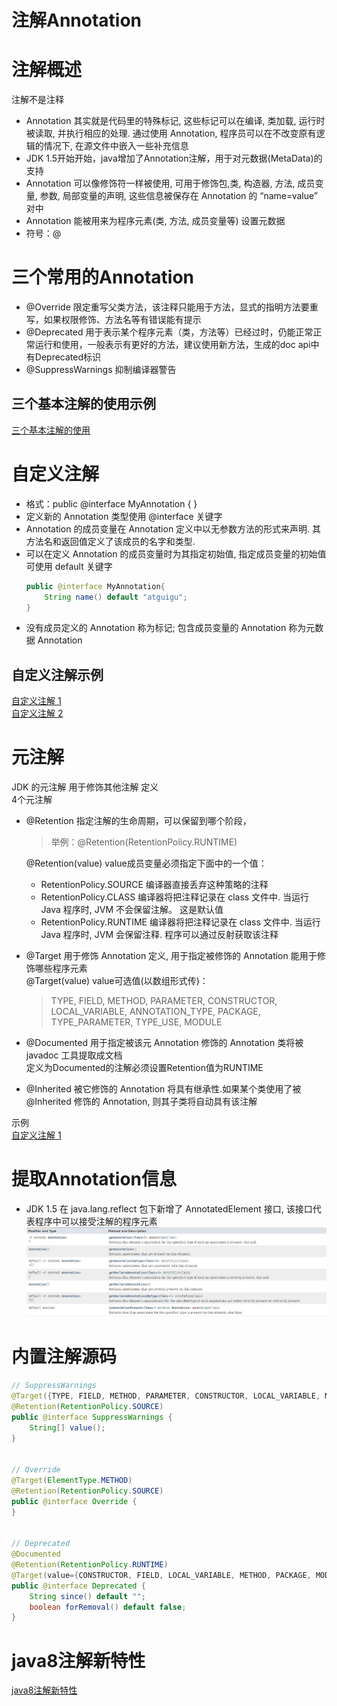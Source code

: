 注解Annotation
==

# 注解概述
注解不是注释
* Annotation 其实就是代码里的特殊标记, 这些标记可以在编译, 类加载, 运行时被读取, 并执行相应的处理. 通过使用 Annotation, 程序员可以在不改变原有逻辑的情况下, 在源文件中嵌入一些补充信息
* JDK 1.5开始开始，java增加了Annotation注解，用于对元数据(MetaData)的支持
* Annotation 可以像修饰符一样被使用, 可用于修饰包,类, 构造器, 方法, 成员变量, 参数, 局部变量的声明, 这些信息被保存在 Annotation 的 “name=value” 对中
* Annotation 能被用来为程序元素(类, 方法, 成员变量等) 设置元数据
* 符号：@

# 三个常用的Annotation
* @Override 限定重写父类方法，该注释只能用于方法，显式的指明方法要重写，如果权限修饰、方法名等有错误能有提示
* @Deprecated 用于表示某个程序元素（类，方法等）已经过时，仍能正常正常运行和使用，一般表示有更好的方法，建议使用新方法，生成的doc api中有Deprecated标识
* @SuppressWarnings 抑制编译器警告

## 三个基本注解的使用示例  
[三个基本注解的使用](../day14/src/com/java/annotation/AnnotationTest.java)

# 自定义注解
* 格式：public @interface MyAnnotation { }
* 定义新的 Annotation 类型使用 @interface 关键字
* Annotation 的成员变量在 Annotation 定义中以无参数方法的形式来声明. 其方法名和返回值定义了该成员的名字和类型.
* 可以在定义 Annotation 的成员变量时为其指定初始值, 指定成员变量的初始值可使用 default 关键字
    ```java
    public @interface MyAnnotation{
        String name() default "atguigu";
    }
    
    ```
* 没有成员定义的 Annotation 称为标记; 包含成员变量的 Annotation 称为元数据 Annotation

## 自定义注解示例  
[自定义注解 1](../day14/src/com/java/annotation/MyAnnotation.java)  
[自定义注解 2](../day14/src/com/java/annotation/MyAnnotation2.java)


# 元注解
JDK 的元注解 用于修饰其他注解 定义  
4个元注解
* @Retention 指定注解的生命周期，可以保留到哪个阶段，  
    >举例：@Retention(RetentionPolicy.RUNTIME)  
    
    @Retention(value) value成员变量必须指定下面中的一个值：
    * RetentionPolicy.SOURCE 编译器直接丢弃这种策略的注释
    * RetentionPolicy.CLASS 编译器将把注释记录在 class 文件中. 当运行 Java 程序时, JVM 不会保留注解。 这是默认值
    * RetentionPolicy.RUNTIME 编译器将把注释记录在 class 文件中. 当运行 Java 程序时, JVM 会保留注释. 程序可以通过反射获取该注释
* @Target 用于修饰 Annotation 定义, 用于指定被修饰的 Annotation 能用于修饰哪些程序元素  
    @Target(value) value可选值(以数组形式传)：
    >TYPE, FIELD, METHOD, PARAMETER, CONSTRUCTOR, LOCAL_VARIABLE, ANNOTATION_TYPE, PACKAGE, TYPE_PARAMETER, TYPE_USE, MODULE
* @Documented 用于指定被该元 Annotation 修饰的 Annotation 类将被 javadoc 工具提取成文档  
定义为Documented的注解必须设置Retention值为RUNTIME
* @Inherited 被它修饰的 Annotation 将具有继承性.如果某个类使用了被 @Inherited 修饰的 Annotation, 则其子类将自动具有该注解

示例  
[自定义注解 1](../day14/src/com/java/annotation/MyAnnotation.java)  

# 提取Annotation信息
* JDK 1.5 在 java.lang.reflect 包下新增了 AnnotatedElement 接口, 该接口代表程序中可以接受注解的程序元素
![](../day14/images/AnnotatedElement.png)


# 内置注解源码
```java
// SuppressWarnings
@Target({TYPE, FIELD, METHOD, PARAMETER, CONSTRUCTOR, LOCAL_VARIABLE, MODULE})
@Retention(RetentionPolicy.SOURCE)
public @interface SuppressWarnings {
    String[] value();
}


// Override
@Target(ElementType.METHOD)
@Retention(RetentionPolicy.SOURCE)
public @interface Override {
}


// Deprecated
@Documented
@Retention(RetentionPolicy.RUNTIME)
@Target(value={CONSTRUCTOR, FIELD, LOCAL_VARIABLE, METHOD, PACKAGE, MODULE, PARAMETER, TYPE})
public @interface Deprecated {
    String since() default "";
    boolean forRemoval() default false;
}

```

# java8注解新特性
[java8注解新特性](../java8_new_features/README.md#java8注解新特性)  